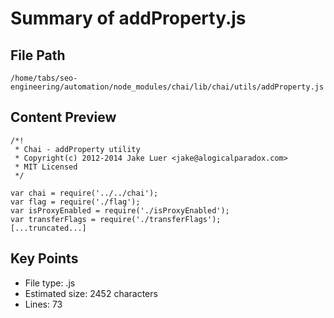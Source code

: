 # Summary of addProperty.js
  
## File Path
`/home/tabs/seo-engineering/automation/node_modules/chai/lib/chai/utils/addProperty.js`

## Content Preview
```
/*!
 * Chai - addProperty utility
 * Copyright(c) 2012-2014 Jake Luer <jake@alogicalparadox.com>
 * MIT Licensed
 */

var chai = require('../../chai');
var flag = require('./flag');
var isProxyEnabled = require('./isProxyEnabled');
var transferFlags = require('./transferFlags');
[...truncated...]
```

## Key Points
- File type: .js
- Estimated size: 2452 characters
- Lines: 73
